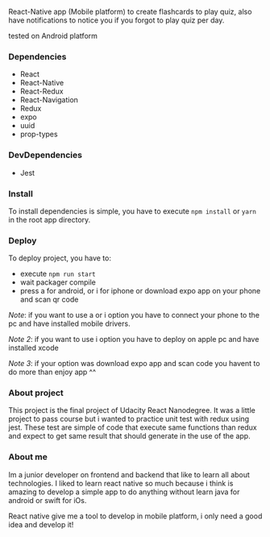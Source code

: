 React-Native app (Mobile platform) to create flashcards to play quiz,
also have notifications to notice you if you forgot to play quiz per
day.

tested on Android platform

### Dependencies

* React
* React-Native
* React-Redux
* React-Navigation
* Redux
* expo
* uuid
* prop-types

### DevDependencies

* Jest

### Install

To install dependencies is simple, you have to execute `npm install` or
`yarn` in the root app directory.

### Deploy

To deploy project, you have to:

* execute `npm run start`
* wait packager compile
* press a for android, or i for iphone or download expo app on your
phone and scan qr code

*Note*: if you want to use a or i option you have to connect your phone
to the pc and have installed mobile drivers.

*Note 2*: if you want to use i option you have to deploy on apple pc and
have installed xcode

*Note 3*: if your option was download expo app and scan code you havent
to do more than enjoy app ^^

### About project

This project is the final project of Udacity React Nanodegree. It
was a little project to pass course but i wanted to practice unit test
with redux using jest.
These test are simple of code that execute same functions than redux
and expect to get same result that should generate in the use
of the app.

### About me

Im a junior developer on frontend and backend that like to learn all
about technologies. I liked to learn react native so much because i
think is amazing to develop a simple app to do anything without learn
java for android or swift for iOs.

React native give me a tool to develop in mobile platform, i only need
a good idea and develop it!